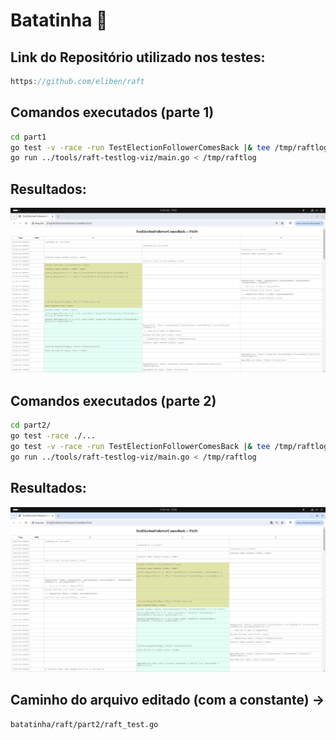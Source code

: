 # Batatinha 🥔

## Link do Repositório utilizado nos testes:

```js
https://github.com/eliben/raft
```

## Comandos executados (parte 1)

```bash
cd part1
go test -v -race -run TestElectionFollowerComesBack |& tee /tmp/raftlog
go run ../tools/raft-testlog-viz/main.go < /tmp/raftlog
```
## Resultados: 
![alt text](image.png)

## Comandos executados (parte 2)
```bash
cd part2/
go test -race ./...
go test -v -race -run TestElectionFollowerComesBack |& tee /tmp/raftlog
go run ../tools/raft-testlog-viz/main.go < /tmp/raftlog
```

## Resultados: 
![alt text](image-1.png)

## Caminho do arquivo editado (com a constante) -> 
```bash
batatinha/raft/part2/raft_test.go
```